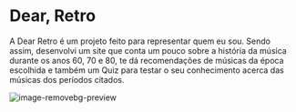 # Dear, Retro

A Dear Retro é um projeto feito para representar quem eu sou.
Sendo assim, desenvolvi um site que conta um pouco sobre a história da música durante os anos 60, 70 e 80, te dá recomendações de músicas da época escolhida e também um Quiz para testar o seu conhecimento acerca das músicas dos períodos citados.

![image-removebg-preview](https://user-images.githubusercontent.com/111246981/233816924-61c0820e-77da-4a03-9b76-158e7cb04ecf.png)
